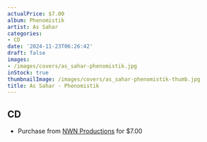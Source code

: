 ```yaml
---
actualPrice: $7.00
album: Phenomistik
artist: As Sahar
categories:
- CD
date: '2024-11-23T06:26:42'
draft: false
images:
- /images/covers/as_sahar-phenomistik.jpg
inStock: true
thumbnailImage: /images/covers/as_sahar-phenomistik-thumb.jpg
title: As Sahar - Phenomistik
---
```


## CD
* Purchase from [NWN Productions](http://shop.nwnprod.com/index.php?route=product/product&path=93&product_id=26767&sort=pd.name&order=ASC) for $7.00
